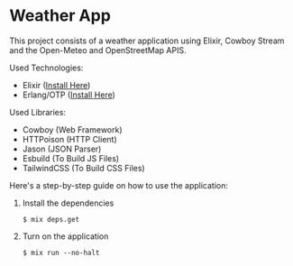 # Weather App
This project consists of a weather application using Elixir, Cowboy Stream and the Open-Meteo and OpenStreetMap APIS.<br />

Used Technologies:
- Elixir ([Install Here](https://elixir-lang.org/install.html))
- Erlang/OTP ([Install Here](https://www.erlang.org/downloads.html))

Used Libraries:
- Cowboy (Web Framework)
- HTTPoison (HTTP Client)
- Jason (JSON Parser)
- Esbuild (To Build JS Files)
- TailwindCSS (To Build CSS Files)

Here's a step-by-step guide on how to use the application:
1. Install the dependencies
	```
	$ mix deps.get
	```

2. Turn on the application
	```
	$ mix run --no-halt
	```
